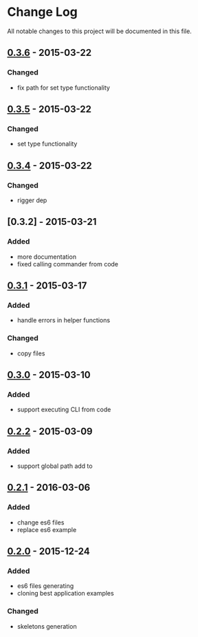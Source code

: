 # Change Log
All notable changes to this project will be documented in this file.
## [0.3.6] - 2015-03-22
### Changed
- fix path for set type functionality

## [0.3.5] - 2015-03-22
### Changed
- set type functionality

## [0.3.4] - 2015-03-22
### Changed
- rigger dep

## [0.3.2] - 2015-03-21
### Added
- more documentation
- fixed calling commander from code

## [0.3.1] - 2015-03-17
### Added
- handle errors in helper functions

### Changed
- copy files

## [0.3.0] - 2015-03-10
### Added
- support executing CLI from code

## [0.2.2] - 2015-03-09
### Added
- support global path add to

## [0.2.1] - 2016-03-06
### Added
- change es6 files 
- replace es6 example

## [0.2.0] - 2015-12-24
### Added
- es6 files generating
- cloning best application examples

### Changed
- skeletons generation

[0.2.0]: https://github.com/denar90/marionette-cli/compare/v0.1.0...v0.2.0
[0.2.1]: https://github.com/denar90/marionette-cli/compare/v0.2.0...v0.2.1
[0.2.2]: https://github.com/denar90/marionette-cli/compare/v0.2.1...v0.2.2
[0.3.0]: https://github.com/denar90/marionette-cli/compare/v0.2.2...v0.3.0
[0.3.1]: https://github.com/denar90/marionette-cli/compare/v0.3.0...v0.3.1
[0.3.4]: https://github.com/denar90/marionette-cli/compare/v0.3.2...v0.3.4
[0.3.5]: https://github.com/denar90/marionette-cli/compare/v0.3.4...v0.3.5
[0.3.6]: https://github.com/denar90/marionette-cli/compare/v0.3.5...v0.3.6
